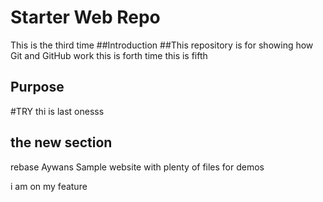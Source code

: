 # Starter Web Repo
This is the third time
##Introduction
##This repository is for showing how Git and GitHub work
this is forth time
this is fifth
## Purpose
#TRY
thi is last onesss
## the new section
rebase
Aywans
Sample website with plenty of files for demos

i am on my feature